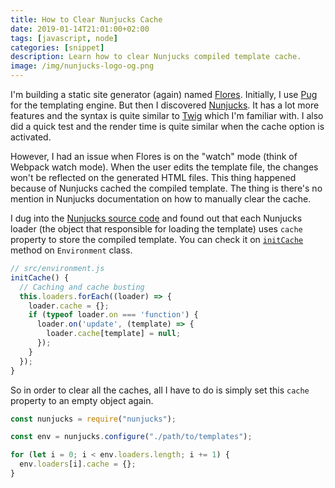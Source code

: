 ```yaml
---
title: How to Clear Nunjucks Cache
date: 2019-01-14T21:01:00+02:00
tags: [javascript, node]
categories: [snippet]
description: Learn how to clear Nunjucks compiled template cache.
image: /img/nunjucks-logo-og.png
---
```

I'm building a static site generator (again) named [Flores](https://github.com/risan/flores). Initially, I use [Pug](https://pugjs.org/) for the templating engine. But then I discovered [Nunjucks](https://mozilla.github.io/nunjucks/). It has a lot more features and the syntax is quite similar to [Twig](https://twig.symfony.com/) which I'm familiar with. I also did a quick test and the render time is quite similar when the cache option is activated.

However, I had an issue when Flores is on the "watch" mode (think of Webpack watch mode). When the user edits the template file, the changes won't be reflected on the generated HTML files. This thing happened because of Nunjucks cached the compiled template. The thing is there's no mention in Nunjucks documentation on how to manually clear the cache.

I dug into the [Nunjucks source code](https://github.com/mozilla/nunjucks) and found out that each Nunjucks loader (the object that responsible for loading the template) uses `cache` property to store the compiled template. You can check it on [`initCache`](https://github.com/mozilla/nunjucks/blob/v3.1.7/nunjucks/src/environment.js#L98-L108) method on `Environment` class.

```js
// src/environment.js
initCache() {
  // Caching and cache busting
  this.loaders.forEach((loader) => {
    loader.cache = {};
    if (typeof loader.on === 'function') {
      loader.on('update', (template) => {
        loader.cache[template] = null;
      });
    }
  });
}
```

So in order to clear all the caches, all I have to do is simply set this `cache` property to an empty object again.

```js
const nunjucks = require("nunjucks");

const env = nunjucks.configure("./path/to/templates");

for (let i = 0; i < env.loaders.length; i += 1) {
  env.loaders[i].cache = {};
}
```
